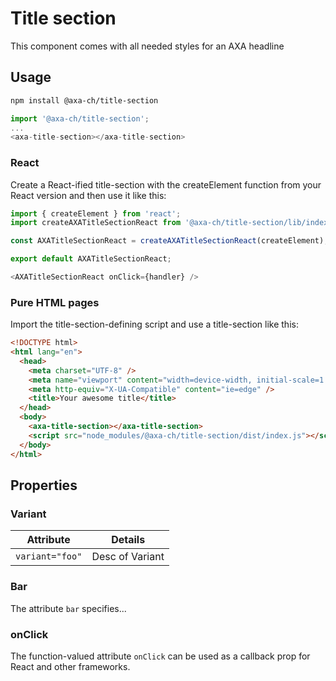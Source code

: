 # Title section

This component comes with all needed styles for an AXA headline

## Usage

```bash
npm install @axa-ch/title-section
```

```js
import '@axa-ch/title-section';
...
<axa-title-section></axa-title-section>
```

### React

Create a React-ified title-section with the createElement function from your React version and then use it like this:

```js
import { createElement } from 'react';
import createAXATitleSectionReact from '@axa-ch/title-section/lib/index.react';

const AXATitleSectionReact = createAXATitleSectionReact(createElement);

export default AXATitleSectionReact;
```

```js
<AXATitleSectionReact onClick={handler} />
```

### Pure HTML pages

Import the title-section-defining script and use a title-section like this:

```html
<!DOCTYPE html>
<html lang="en">
  <head>
    <meta charset="UTF-8" />
    <meta name="viewport" content="width=device-width, initial-scale=1.0" />
    <meta http-equiv="X-UA-Compatible" content="ie=edge" />
    <title>Your awesome title</title>
  </head>
  <body>
    <axa-title-section></axa-title-section>
    <script src="node_modules/@axa-ch/title-section/dist/index.js"></script>
  </body>
</html>
```

## Properties

### Variant

| Attribute       | Details         |
| --------------- | --------------- |
| `variant="foo"` | Desc of Variant |

### Bar

The attribute `bar` specifies...

### onClick

The function-valued attribute `onClick` can be used as a callback prop for React and other frameworks.
